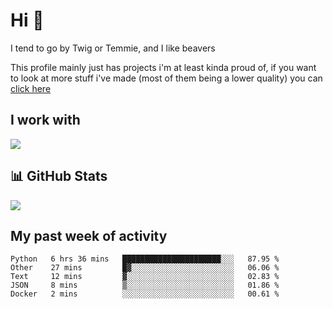 <h1 align="left">Hi 👋</h1>

<p>I tend to go by Twig or Temmie, and I like beavers</p>
<p>This profile mainly just has projects i'm at least kinda proud of, if you want to look at more stuff i've made (most of them being a lower quality) you can <a href=https://github.com/orgs/JustTemmiesRandomProjects>click here</a>

<h2 align="left">I work with</h2>
<div align=left>
  <img src="https://skillicons.dev/icons?i=py,linux,godot,blender,git,javascript,css,html,&theme=dark">
</div>

<h2 align="left">📊 GitHub Stats</h2>
<div align=left>
  <img src="https://github-readme-stats.vercel.app/api?username=JustTemmie&theme=nord&hide_border=false&include_all_commits=true&count_private=true"><br>
</div>

<h2 align="left">My past week of activity</h2>
<!--START_SECTION:waka-->

```text
Python   6 hrs 36 mins   ██████████████████████░░░   87.95 %
Other    27 mins         █▓░░░░░░░░░░░░░░░░░░░░░░░   06.06 %
Text     12 mins         ▓░░░░░░░░░░░░░░░░░░░░░░░░   02.83 %
JSON     8 mins          ▒░░░░░░░░░░░░░░░░░░░░░░░░   01.86 %
Docker   2 mins          ░░░░░░░░░░░░░░░░░░░░░░░░░   00.61 %
```

<!--END_SECTION:waka-->
